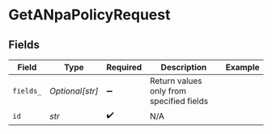 # GetANpaPolicyRequest


## Fields

| Field                                    | Type                                     | Required                                 | Description                              | Example                                  |
| ---------------------------------------- | ---------------------------------------- | ---------------------------------------- | ---------------------------------------- | ---------------------------------------- |
| `fields_`                                | *Optional[str]*                          | :heavy_minus_sign:                       | Return values only from specified fields | <string>                                 |
| `id`                                     | *str*                                    | :heavy_check_mark:                       | N/A                                      | <integer>                                |